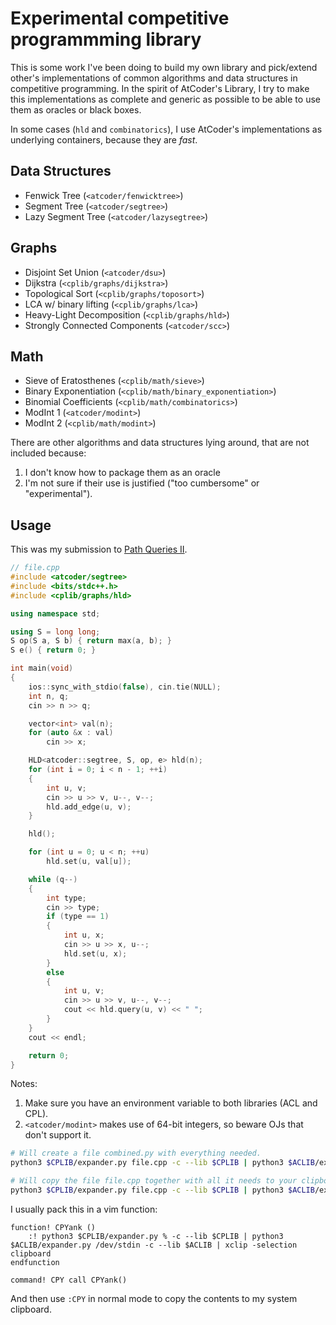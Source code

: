 # Experimental competitive programmming library

This is some work I've been doing to build my own library and pick/extend other's implementations of common algorithms and data structures in competitive programming. In the spirit of AtCoder's Library, I try to make this implementations as complete and generic as possible to be able to use them as oracles or black boxes.

In some cases (`hld` and `combinatorics`), I use AtCoder's implementations as underlying containers, because they are *fast*.

## Data Structures

- Fenwick Tree (`<atcoder/fenwicktree>`)
- Segment Tree (`<atcoder/segtree>`)
- Lazy Segment Tree (`<atcoder/lazysegtree>`)

## Graphs

- Disjoint Set Union (`<atcoder/dsu>`)
- Dijkstra (`<cplib/graphs/dijkstra>`)
- Topological Sort (`<cplib/graphs/toposort>`)
- LCA w/ binary lifting (`<cplib/graphs/lca>`)
- Heavy-Light Decomposition (`<cplib/graphs/hld>`)
- Strongly Connected Components (`<atcoder/scc>`)

## Math

- Sieve of Eratosthenes (`<cplib/math/sieve>`)
- Binary Exponentiation (`<cplib/math/binary_exponentiation>`)
- Binomial Coefficients (`<cplib/math/combinatorics>`)
- ModInt 1 (`<atcoder/modint>`)
- ModInt 2 (`<cplib/math/modint>`)


There are other algorithms and data structures lying around, that are not included because:
1. I don't know how to package them as an oracle
2. I'm not sure if their use is justified ("too cumbersome" or "experimental").

## Usage

This was my submission to [Path Queries II](https://cses.fi/problemset/task/2134). 

```cpp
// file.cpp
#include <atcoder/segtree>
#include <bits/stdc++.h>
#include <cplib/graphs/hld>

using namespace std;

using S = long long;
S op(S a, S b) { return max(a, b); }
S e() { return 0; }

int main(void)
{
    ios::sync_with_stdio(false), cin.tie(NULL);
    int n, q;
    cin >> n >> q;

    vector<int> val(n);
    for (auto &x : val)
        cin >> x;

    HLD<atcoder::segtree, S, op, e> hld(n);
    for (int i = 0; i < n - 1; ++i)
    {
        int u, v;
        cin >> u >> v, u--, v--;
        hld.add_edge(u, v);
    }

    hld();

    for (int u = 0; u < n; ++u)
        hld.set(u, val[u]);

    while (q--)
    {
        int type;
        cin >> type;
        if (type == 1)
        {
            int u, x;
            cin >> u >> x, u--;
            hld.set(u, x);
        }
        else
        {
            int u, v;
            cin >> u >> v, u--, v--;
            cout << hld.query(u, v) << " ";
        }
    }
    cout << endl;

    return 0;
}
```

Notes:
1. Make sure you have an environment variable to both libraries (ACL and CPL).
2. `<atcoder/modint>` makes use of 64-bit integers, so beware OJs that don't support it.

```sh
# Will create a file combined.py with everything needed.
python3 $CPLIB/expander.py file.cpp -c --lib $CPLIB | python3 $ACLIB/expander.py /dev/stdin --lib $ACLIB

# Will copy the file file.cpp together with all it needs to your clipboard (xclip needed)
python3 $CPLIB/expander.py file.cpp -c --lib $CPLIB | python3 $ACLIB/expander.py /dev/stdin -c --lib $ACLIB | xclip -selection clipboard
```

I usually pack this in a vim function:

```
function! CPYank ()
    :! python3 $CPLIB/expander.py % -c --lib $CPLIB | python3 $ACLIB/expander.py /dev/stdin -c --lib $ACLIB | xclip -selection clipboard
endfunction

command! CPY call CPYank()
```

And then use `:CPY` in normal mode to copy the contents to my system clipboard.
